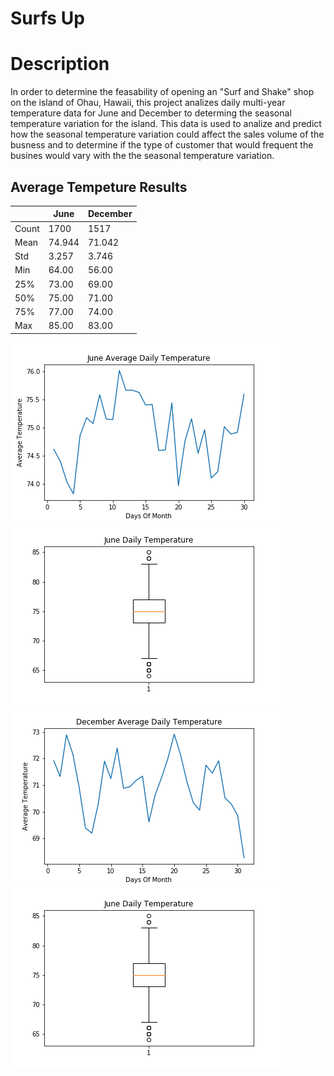 # Surfs Up

# Description

In order to determine the feasability of opening an "Surf and Shake" shop on the island of Ohau, Hawaii, this project analizes daily multi-year temperature data for June and December to determing the seasonal temperature variation for the island. This data is used to analize  and predict how the seasonal temperature variation could affect the sales volume of the busness and to determine if the type of customer that would frequent the busines would vary with the the seasonal temperature variation. 

## Average Tempeture Results 

|      |  June |December|
|------|-------|--------|
|Count |1700   |1517    |
|Mean	 |74.944 |71.042  |
|Std	 |3.257  |3.746   |
|Min	 |64.00  |56.00   |
|25%	 |73.00  |69.00   |
|50%	 |75.00  |71.00   |
|75%	 |77.00  |74.00   |
|Max	 |85.00  |83.00   |


<img src="https://github.com/berndab/surfs_up/blob/master/june_avg_daily_temp_all_years.png" />
<img src="https://github.com/berndab/surfs_up/blob/master/june_daily_temp_all_years_boxplot.png" />
<img src="https://github.com/berndab/surfs_up/blob/master/december_avg_daily_temp_all_years.png" />
<img src="https://github.com/berndab/surfs_up/blob/master/june_daily_temp_all_years_boxplot.png" />
